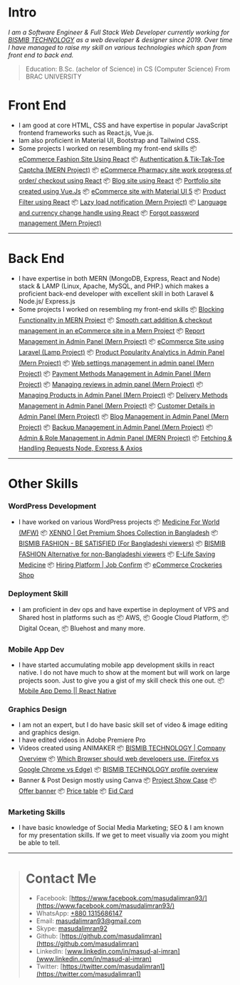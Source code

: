 # Intro
*I am a Software Engineer & Full Stack Web Developer currently working for [BISMIB TECHNOLOGY](https://bismibtechnology.com/) as a web developer & designer since 2019. 
Over time I have managed to raise my skill on various technologies which span from front end to back end.*

> Education: B.Sc. (achelor of Science) in CS (Computer Science) From BRAC UNIVERSITY

 # Front End

- I am good at core HTML, CSS and have expertise in popular JavaScript frontend frameworks such as React.js, Vue.js.
- Iam also proficient in Material UI, Bootstrap and Tailwind CSS.
- Some projects I worked on resembling my front-end skills 
    📦 [eCommerce Fashion Site Using React](https://www.youtube.com/watch?v=caJMHzrFEB8&ab_channel=BISMIBTECHNOLOGY)
    📦 [Authentication & Tik-Tak-Toe Captcha (MERN Project)](https://www.youtube.com/watch?v=KeTALo5Wxqs&ab_channel=BISMIBTECHNOLOGY)
      📦 [eCommerce Pharmacy site work progress of order/ checkout using React](https://www.youtube.com/watch?v=sQQRvdnsHHU&ab_channel=BISMIBTECHNOLOGY)
      📦 [Blog site using React](https://www.youtube.com/watch?v=PgbATFnpHDU&ab_channel=BISMIBTECHNOLOGY)
      📦 [Portfolio site created using Vue.Js](https://www.youtube.com/watch?v=vctwznTMDlY&ab_channel=BISMIBTECHNOLOGY)
      📦 [eCommerce site with Material UI 5](https://www.youtube.com/watch?v=bMb3SZIbSEI&ab_channel=BISMIBTECHNOLOGY)
      📦 [Product Filter using React](https://www.youtube.com/watch?v=gHQ1fql-pss&ab_channel=BISMIBTECHNOLOGY)
      📦 [Lazy load notification (Mern Project)](https://www.youtube.com/watch?v=nED7j7BNcNw&ab_channel=BISMIBTECHNOLOGY)
      📦 [Language and currency change handle using React](https://www.youtube.com/watch?v=zv4xvxhL0Rk&ab_channel=BISMIBTECHNOLOGY)
      📦 [Forgot password management (Mern Project)](https://www.youtube.com/watch?v=_WQVN290rvo&ab_channel=BISMIBTECHNOLOGY)
-------------------------------------------------------------------------------------------------------
# Back End
- I have expertise in both MERN (MongoDB, Express, React and Node) stack & LAMP (Linux, Apache, MySQL, and PHP.) which makes a proficient back-end developer with excellent skill in both Laravel & Node.js/ Express.js
- Some projects I worked on resembling my front-end skills
      📦 [Blocking Functionality in MERN Project](https://www.youtube.com/watch?v=Qk2PqZV_fIw&ab_channel=BISMIBTECHNOLOGY)
      📦 [Smooth cart addition & checkout management in an eCommerce site in a Mern Project](https://www.youtube.com/watch?v=caJMHzrFEB8&ab_channel=BISMIBTECHNOLOGY)
      📦 [Report Management in Admin Panel (Mern Project)](https://www.youtube.com/watch?v=_RlU20oExJ4&ab_channel=BISMIBTECHNOLOGY)
      📦 [eCommerce Site using Laravel (Lamp Project)](https://www.youtube.com/watch?v=nLmMBLZHiFI&ab_channel=BISMIBTECHNOLOGY)
      📦 [Product Popularity Analytics in Admin Panel (Mern Project)](https://www.youtube.com/watch?v=MGJTZyabC0k&ab_channel=BISMIBTECHNOLOGY)
      📦 [Web settings management in admin panel (Mern Project)](https://www.youtube.com/watch?v=saGUSTkA8G4&ab_channel=BISMIBTECHNOLOGY)
      📦 [Payment Methods Management in Admin Panel (Mern Project)](https://www.youtube.com/watch?v=IYiw76JTlW8&ab_channel=BISMIBTECHNOLOGY)
      📦 [Managing reviews in admin panel (Mern Project)](https://www.youtube.com/watch?v=45x9W3YZcys&ab_channel=BISMIBTECHNOLOGY)
      📦 [Managing Products in Admin Panel (Mern Project)](https://www.youtube.com/watch?v=_Ve40W4OM-M&ab_channel=BISMIBTECHNOLOGY)
      📦 [Delivery Methods Management in Admin Panel (Mern Project)](https://www.youtube.com/watch?v=w1rIFVvqKJw&ab_channel=BISMIBTECHNOLOGY)
      📦 [Customer Details in Admin Panel (Mern Project)](https://www.youtube.com/watch?v=ZXm6DAf6xuo&ab_channel=BISMIBTECHNOLOGY)
      📦 [Blog Management in Admin Panel (Mern Project)](https://www.youtube.com/watch?v=rNbctthnT9g&ab_channel=BISMIBTECHNOLOGY)
      📦 [Backup Management in Admin Panel (Mern Project)](https://www.youtube.com/watch?v=mrYIO9G43Lc&ab_channel=BISMIBTECHNOLOGY)
      📦 [Admin & Role Management in Admin Panel (MERN Project)](https://www.youtube.com/watch?v=FMbmyf1jPM8&ab_channel=BISMIBTECHNOLOGY)
      📦 [Fetching & Handling Requests Node, Express & Axios](https://www.youtube.com/watch?v=_WQVN290rvo&ab_channel=BISMIBTECHNOLOGY)
---
# Other Skills
### WordPress Development
- I have worked on various WordPress projects
      📦 [Medicine For World (MFW)](https://mfw.com.bd/)
      📦 [XENNO | Get Premium Shoes Collection in Bangladesh](https://xenno.shop/)
      📦 [BISMIB FASHION - BE SATISFIED (For Bangladeshi viewers)](https://bismibfashion.com/)
      📦 [BISMIB FASHION Alternative for non-Bangladeshi viewers](https://alternate.bismibfashion.com/)
      📦 [E-Life Saving Medicine](https://bd.elifesavingmedicine.com/)
      📦 [Hiring Platform | Job Confirm](https://bismibtechnology.com/portfolio/wordpress-job-confirm/)
      📦 [eCommerce Crockeries Shop](https://bismibtechnology.com/portfolio/wordpress-crockeriespark-com/)
### Deployment Skill
- I am proficient in dev ops and have expertise in deployment of VPS and Shared host in platforms such as
      📦 AWS,
      📦 Google Cloud Platform,
      📦 Digital Ocean,
      📦 Bluehost and many more.

### Mobile App Dev
- I have started accumulating mobile app development skills in react native. I do not have much to show at the moment but will work on large projects soon. Just to give you a gist of my skill check this one out.
      📦 [Mobile App Demo || React Native](https://www.youtube.com/watch?v=ULXHG_XDm70&ab_channel=BISMIBTECHNOLOGY)
### Graphics Design
- I am not an expert, but I do have basic skill set of video & image editing and graphics design.
- I have edited videos in Adobe Premiere Pro
- Videos created using ANIMAKER
      📦 [BISMIB TECHNOLOGY | Company Overview](https://www.youtube.com/watch?v=aNejH-b7zf4&ab_channel=BISMIBTECHNOLOGY)
      📦 [Which Browser should web developers use. (Firefox vs Google Chrome vs Edge)](https://www.youtube.com/watch?v=OXmVneMNm5E&ab_channel=BISMIBTECHNOLOGY)
      📦 [BISMIB TECHNOLOGY profile overview](https://www.youtube.com/watch?v=3xdqx3E3U08&ab_channel=BISMIBTECHNOLOGY)
- Banner & Post Design mostly using Canva
      📦 [Project Show Case](https://photos.app.goo.gl/UrC1R2QRqQbzKLcn7)
      📦 [Offer banner](https://photos.app.goo.gl/hXPk7hKS2uoLaKxF9)
      📦 [Price table](https://photos.app.goo.gl/KSSGWcaioWp2wGnK7)
      📦 [Eid Card](https://photos.app.goo.gl/qJyGRdN6UkL1vWvv7)
### Marketing Skills
- I have basic knowledge of Social Media Marketing; SEO & I am known for my presentation skills. If we get to meet visually via zoom you might be able to tell.

---
> # Contact Me 
> - Facebook: [https://www.facebook.com/masudalimran93/](https://www.facebook.com/masudalimran93/)
> - WhatsApp: [+880 1315686147](https://wa.me/8801315686147)
> - Email: [masudalimran93@gmail.com](mailto:masudalimran93@gmail.com)
> - Skype: [masudalimran92](https://join.skype.com/invite/WvaOoJNh3Aqb)
> - Github: [https://github.com/masudalimran](https://github.com/masudalimran)
> - LinkedIn: [www.linkedin.com/in/masud-al-imran](www.linkedin.com/in/masud-al-imran)
> - Twitter: [https://twitter.com/masudalimran1](https://twitter.com/masudalimran1)
